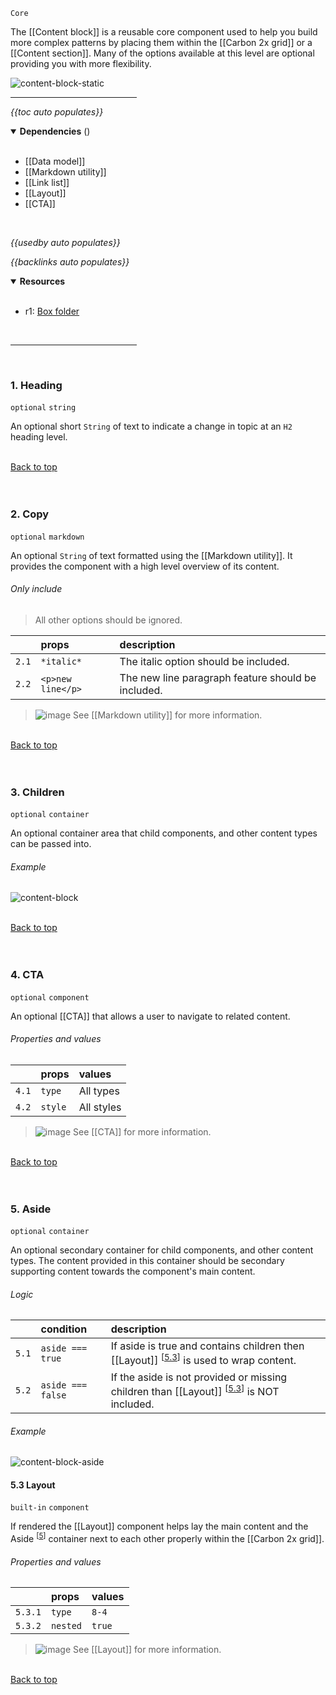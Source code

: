 `Core` <!-- category start --><!-- category end -->

The [[Content block]] is a reusable core component used to help you build more complex patterns by placing them within the [[Carbon 2x grid]] or a [[Content section]]. Many of the options available at this level are optional providing you with more flexibility.

<!-- ![image](https://user-images.githubusercontent.com/3793636/119082616-0eebe000-b9c4-11eb-8e2a-fcabf8dad107.png) -->

![content-block-static](https://user-images.githubusercontent.com/3793636/121604082-82a36a80-ca0f-11eb-9b51-e44712b477f2.jpg)

<hr width="40%" />

<!-- toc start open="true" -->
*{{toc auto populates}}*
<!-- toc end -->

<details open="true">
  <summary><strong>Dependencies</strong> (<!-- dependencyCount start --><!-- dependencyCount end -->)</summary><br />

- [[Data model]]
- [[Markdown utility]]
- [[Link list]]
- [[Layout]]
- [[CTA]]

<br />
</details>

<!-- usedby start -->
*{{usedby auto populates}}*
<!-- usedby end -->

<!-- backlinks start -->
*{{backlinks auto populates}}*
<!-- backlinks end -->

<a name="resources"></a>
<details open="true">
  <summary><strong>Resources</strong></summary><br />

- r1: [Box folder](https://ibm.ent.box.com/folder/99481428439)

<br />
</details>

<hr width="40%" />

<br />

### 1. Heading

`optional` `string`

An optional short `String` of text to indicate a change in topic at an `H2` heading level. 

<br />[Back to top](#wiki-wrapper)<br /><br /><br />

### 2. Copy

`optional` `markdown`

An optional `String` of text formatted using the [[Markdown utility]]. It provides the component with a high level overview of its content.

###### Only include

> All other options should be ignored.

|        | props      | description |
|:-------|:-----------|:------------|
| `2.1`  | `*italic*` | The italic option should be included. |
| `2.2`  | `<p>new line</p>` | The new line paragraph feature should be included. |

> ![image](https://user-images.githubusercontent.com/3793636/117873919-f6faba80-b265-11eb-81a5-039bdcd822e8.png)  See [[Markdown utility]] for more information.

<br />[Back to top](#wiki-wrapper)<br /><br /><br />

### 3. Children

`optional` `container`

An optional container area that child components, and other content types can be passed into.

###### Example
![content-block](https://user-images.githubusercontent.com/3793636/121601206-3f46fd00-ca0b-11eb-9b38-7113fb525854.gif)

<br />[Back to top](#wiki-wrapper)<br /><br /><br />

### 4. CTA

`optional` `component`

An optional [[CTA]] that allows a user to navigate to related content.

###### Properties and values

|        | props      | values       |
|:-------|:-----------|:-------------|
| `4.1`  | `type`     | All types    |
| `4.2`  | `style`    | All styles   |


> ![image](https://user-images.githubusercontent.com/3793636/117873919-f6faba80-b265-11eb-81a5-039bdcd822e8.png)  See [[CTA]] for more information.

<br />[Back to top](#wiki-wrapper)<br /><br /><br />

### 5. Aside

`optional` `container`

An optional secondary container for child components, and other content types. The content provided in this container should be secondary supporting content towards the component's main content.

###### Logic

|        | condition         | description                                                     |
|:-------|:------------------|:----------------------------------------------------------------|
| `5.1`  | `aside === true`  | If aside is true and contains children then [[Layout]] <sup>[[5.3](#53-layout)]</sup> is used to wrap content.  |
| `5.2`  | `aside === false` | If the aside is not provided or missing children than [[Layout]] <sup>[[5.3](#53-layout)]</sup> is NOT included.              |


###### Example
![content-block-aside](https://user-images.githubusercontent.com/3793636/121601417-88974c80-ca0b-11eb-9b6b-1e02f1596b02.gif)


#### 5.3 Layout

`built-in` `component`

If rendered the [[Layout]] component helps lay the main content and the Aside <sup>[[5](#5-aside)]</sup> container next to each other properly within the [[Carbon 2x grid]].

###### Properties and values

|          | props     | values  |
|:---------|:----------|:--------|
| `5.3.1`  | `type`    | `8-4`   |
| `5.3.2`  | `nested`  | `true`  |

> ![image](https://user-images.githubusercontent.com/3793636/117873919-f6faba80-b265-11eb-81a5-039bdcd822e8.png)  See [[Layout]] for more information.

<br />[Back to top](#wiki-wrapper)<br /><br /><br />
